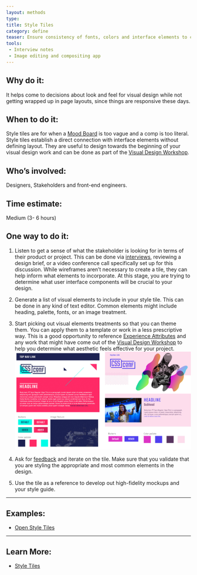 ```yaml
---
layout: methods
type:
title: Style Tiles
category: define
teaser: Ensure consistency of fonts, colors and interface elements to communicate the essence of a visual brand for the web.
tools:
 - Interview notes
 - Image editing and compositing app
---
```


## Why do it:

It helps come to decisions about look and feel for visual design while not getting wrapped up in page layouts, since things are responsive these days.

## When to do it:

Style tiles are for when a [Mood Board](/methods/moodboards/) is too vague and a comp is too literal. Style tiles establish a direct connection with interface elements without defining layout. They are useful to design towards the beginning of your visual design work and can be done as part of the [Visual Design Workshop](/methods/visual-design-workshop/).

## Who’s involved:

Designers, Stakeholders and front-end engineers.


## Time estimate:
Medium (3- 6 hours)

## One way to do it:


1. Listen to get a sense of what the stakeholder is looking for in terms of their product or project. This can be done via [interviews](/methods/interviews/), reviewing a design brief, or a video conference call specifically set up for this discussion. While wireframes aren’t necessary to create a tile, they can help inform what elements to incorporate. At this stage, you are trying to determine what user interface components will be crucial to your design.

2. Generate a list of visual elements to include in your style tile. This can be done in any kind of text editor. Common elements might include heading, palette, fonts, or an image treatment.

3. Start picking out visual elements treatments so that you can theme them. You can apply them to a template or work in a less prescriptive way. This is a good opportunity to reference [Experience Attributes](/methods/experience-attributes/) and any work that might have come out of the [Visual Design Workshop](/methods/visual-design-workshop/) to help you determine what aesthetic feels effective for your project.
![human spectrogram image](/img/methods/style-tiles/cssconf-style-tile.jpg)

4. Ask for [feedback](/methods/feedback-session/) and iterate on the tile. Make sure that you validate that you are styling the appropriate and most common elements in the design.

5. Use the tile as a reference to develop out high-fidelity mockups and your style guide.

---

## Examples:

* [Open Style Tiles](https://github.com/abbylarner/open-tiles)

---

## Learn More:

* [Style Tiles](http://styletil.es)
